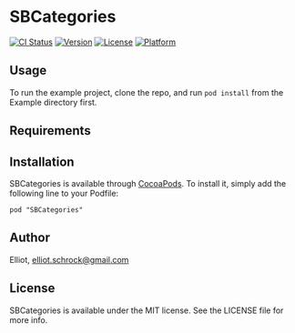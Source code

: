 # SBCategories

[![CI Status](http://img.shields.io/travis/Elliot/SBCategories.svg?style=flat)](https://travis-ci.org/Elliot/SBCategories)
[![Version](https://img.shields.io/cocoapods/v/SBCategories.svg?style=flat)](http://cocoadocs.org/docsets/SBCategories)
[![License](https://img.shields.io/cocoapods/l/SBCategories.svg?style=flat)](http://cocoadocs.org/docsets/SBCategories)
[![Platform](https://img.shields.io/cocoapods/p/SBCategories.svg?style=flat)](http://cocoadocs.org/docsets/SBCategories)

## Usage

To run the example project, clone the repo, and run `pod install` from the Example directory first.

## Requirements

## Installation

SBCategories is available through [CocoaPods](http://cocoapods.org). To install
it, simply add the following line to your Podfile:

    pod "SBCategories"

## Author

Elliot, elliot.schrock@gmail.com

## License

SBCategories is available under the MIT license. See the LICENSE file for more info.

